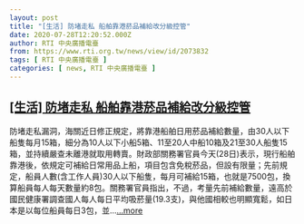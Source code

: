 ```yaml
---
layout: post
title: "[生活] 防堵走私 船舶靠港菸品補給改分級控管"
date: 2020-07-28T12:20:52.000Z
author: RTI 中央廣播電臺
from: https://www.rti.org.tw/news/view/id/2073832
tags: [ RTI 中央廣播電臺 ]
categories: [ news, RTI 中央廣播電臺 ]
---
```

<!--1595938852000-->
[[生活] 防堵走私 船舶靠港菸品補給改分級控管](https://www.rti.org.tw/news/view/id/2073832)
------

<div>
防堵走私漏洞，海關近日修正規定，將靠港船舶日用菸品補給數量，由30人以下船隻每月15箱，細分為10人以下小船5箱、11至20人中船10箱及21至30人船隻15箱，並持續嚴查未離港就取用轉賣。財政部關務署官員今天(28日)表示，現行船舶靠港後，依規定可補給日常用品上船，項目包含免稅菸品，但設有限量；先前規定，船員人數(含工作人員)30人以下船隻，每月可補給15箱，也就是7500包，換算船員每人每天數量約8包。關務署官員指出，不過，考量先前補給數量，遠高於國民健康署調查國人每人每日平均吸菸量(19.3支)，與他國相較也明顯寬鬆，如日本是以每位船員每日3包，並...<a target="_blank" href="https://www.rti.org.tw/news/view/id/2073832">...more</a>
</div>
